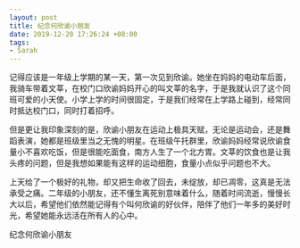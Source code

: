 ```yaml
---
layout: post
title: 纪念何欣谕小朋友
date: 2019-12-20 17:26:24 +08:00
tags:
- Sarah
---
```


记得应该是一年级上学期的某一天，第一次见到欣谕。她坐在妈妈的电动车后面，我骑车带着文莘，在校门口欣谕妈妈开心的叫文莘的名字，于是我就认识了这个同班可爱的小天使。小学上学的时间很固定，于是我们经常在上学路上碰到，经常同时抵达校门口，同时打着招呼。

但是更让我印象深刻的是，欣谕小朋友在运动上极具天赋，无论是运动会，还是舞蹈表演，她都是班级里当之无愧的明星。在班级午托群里，欣谕妈妈经常说欣谕食量小不喜欢吃饭，但是很能吃面食，南方人生了一个北方胃。文莘的饮食也是让我头疼的问题，但是我想如果能有这样的运动细胞，食量小点似乎问题也不大。

上天给了一个极好的礼物，却又把生命收了回去，未绽放，却已凋零，这真是无法承受之痛。二年级的小朋友，还不懂生离死别意味着什么，随着时间流逝，慢慢长大以后，希望他们依然能记得有个叫何欣谕的好伙伴，陪伴了他们一年多的美好时光，希望她能永远活在所有人的心中。 

纪念何欣谕小朋友

